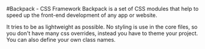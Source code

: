 #Backpack - CSS Framework
Backpack is a set of CSS modules that help to speed up the front-end development of any app or website.

It tries to be as lightweight as possible. No styling is use in the core files, so you don't have many css overrides, instead you have to theme your project. You can also define your own class names.